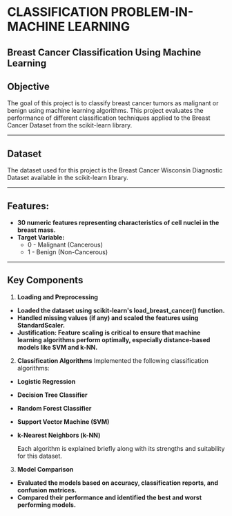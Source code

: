 # CLASSIFICATION PROBLEM-IN-MACHINE LEARNING
## Breast Cancer Classification Using Machine Learning
## Objective
The goal of this project is to classify breast cancer tumors as malignant or benign using machine learning algorithms. This project evaluates the performance of different classification techniques applied to the Breast Cancer Dataset from the scikit-learn library.

---

## Dataset
The dataset used for this project is the Breast Cancer Wisconsin Diagnostic Dataset available in the scikit-learn library.

---

## Features:
- **30 numeric features representing characteristics of cell nuclei in the breast mass.**
- **Target Variable:**
  - 0 - Malignant (Cancerous)
  - 1 - Benign (Non-Cancerous)

----

## Key Components
1. **Loading and Preprocessing** 
- **Loaded the dataset using scikit-learn's load_breast_cancer() function.**
- **Handled missing values (if any) and scaled the features using StandardScaler.**
- **Justification: Feature scaling is critical to ensure that machine learning algorithms perform optimally, especially distance-based models like SVM and k-NN.**
2. **Classification Algorithms**
Implemented the following classification algorithms:

- **Logistic Regression**
- **Decision Tree Classifier**
- **Random Forest Classifier**
- **Support Vector Machine (SVM)**
- **k-Nearest Neighbors (k-NN)**

  Each algorithm is explained briefly along with its strengths and suitability for this dataset.

3. **Model Comparison**
- **Evaluated the models based on accuracy, classification reports, and confusion matrices.**
- **Compared their performance and identified the best and worst performing models.**
